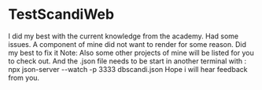 # TestScandiWeb
I did my best with the current knowledge from the academy. Had some issues. A component of mine did not want to render for some reason. Did my best to fix it
Note: Also some other projects of mine will be listed for you to check out. And the .json file needs to be start in another terminal with : npx json-server --watch -p 3333 dbscandi.json
Hope i will hear feedback from you.
